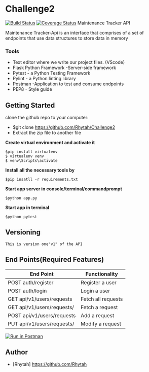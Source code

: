 # Challenge2

[![Build Status](https://travis-ci.org/Rhytah/Challenge2.svg?branch=tests)](https://travis-ci.org/Rhytah/Challenge2)  [![Coverage Status](https://coveralls.io/repos/github/Rhytah/Challenge2/badge.svg?branch=tests)](https://coveralls.io/github/Rhytah/Challenge2)
Maintenance Tracker API

Maintenance Tracker-Api is an interface that comprises of a set of endpoints that use data structures to store data in memory

### Tools

* Text editor where we write our project files. (VScode)
* Flask Python Framework -Server-side framework
* Pytest - a Python Testing Framework
* Pylint - a Python linting library 
* Postman -Application to test and consume endpoints
* PEP8 - Style guide

## Getting Started
clone the github repo to your computer:
* $git clone https://github.com/Rhytah/Challenge2
* Extract the zip file to another file

**Create virtual environment and activate it**
```
$pip install virtualenv
$ virtualenv venv
$ venv\Scripts\activate
``` 
 **Install all the necessary tools by**
 ```
 $pip insatll -r requirements.txt
 ```
**Start app server in console/terminal/commandprompt**
```
$python app.py
```
**Start app in terminal**
```
$python pytest
```
## Versioning
```
This is version one"v1" of the API
```
## End Points(Required Features)
|           End Point                                 |            Functionality                   |
|   -----------------------------------------------   | -----------------------------------------  |
|     POST  auth/register                             |             Register a user                |
|     POST  auth/login                                |             Login a user                   |
|     GET  api/v1/users/requests                      |             Fetch all requests             |
|     GET  api/v1/users/requests/<requestId>          |             Fetch a request                |
|     POST api/v1/users/requests                      |             Add a request                  |
|     PUT  api/v1/users/requests/<requestId>          |             Modify a request               |

[![Run in Postman](https://run.pstmn.io/button.svg)](https://app.getpostman.com/run-collection/e53ed3a54e8253e6229e)

## Author
- [Rhytah] https://github.com/Rhytah

